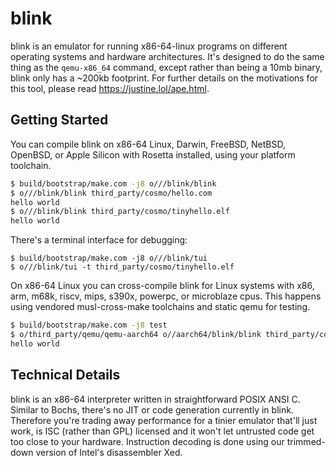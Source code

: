 # blink

blink is an emulator for running x86-64-linux programs on different
operating systems and hardware architectures. It's designed to do the
same thing as the `qemu-x86_64` command, except rather than being a 10mb
binary, blink only has a ~200kb footprint. For further details on the
motivations for this tool, please read <https://justine.lol/ape.html>.

## Getting Started

You can compile blink on x86-64 Linux, Darwin, FreeBSD, NetBSD, OpenBSD,
or Apple Silicon with Rosetta installed, using your platform toolchain.

```sh
$ build/bootstrap/make.com -j8 o///blink/blink
$ o///blink/blink third_party/cosmo/hello.com
hello world
$ o///blink/blink third_party/cosmo/tinyhello.elf
hello world
```

There's a terminal interface for debugging:

```
$ build/bootstrap/make.com -j8 o///blink/tui
$ o///blink/tui -t third_party/cosmo/tinyhello.elf
```

On x86-64 Linux you can cross-compile blink for Linux systems with x86,
arm, m68k, riscv, mips, s390x, powerpc, or microblaze cpus. This happens
using vendored musl-cross-make toolchains and static qemu for testing.

```sh
$ build/bootstrap/make.com -j8 test
$ o/third_party/qemu/qemu-aarch64 o//aarch64/blink/blink third_party/cosmo/hello.com
hello world
```

## Technical Details

blink is an x86-64 interpreter written in straightforward POSIX ANSI C.
Similar to Bochs, there's no JIT or code generation currently in blink.
Therefore you're trading away performance for a tinier emulator that'll
just work, is ISC (rather than GPL) licensed and it won't let untrusted
code get too close to your hardware. Instruction decoding is done using
our trimmed-down version of Intel's disassembler Xed.
